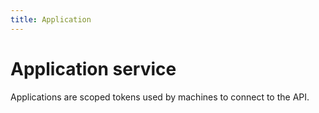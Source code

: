 ```yaml
---
title: Application
---
```


# Application service

Applications are scoped tokens used by machines to connect to the API.